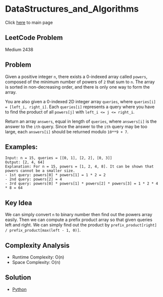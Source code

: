 # DataStructures_and_Algorithms
Click [here](../../README.md) to main page

## LeetCode Problem
Medium 2438

## Problem
Given a positive integer `n`, there exists a 0-indexed array called `powers`, composed of the minimum number of powers of `2` that sum to `n`. The array is sorted in non-decreasing order, and there is only one way to form the array.

You are also given a 0-indexed 2D integer array `queries`, where `queries[i] = [left_i, right_i]`. Each `queries[i]` represents a query where you have to find the product of all `powers[j]` with `left_i <= j <= right_i`.

Return an array `answers`, equal in length of `queries`, where `answers[i]` is the answer to the `ith` query. Since the answer to the `ith` query may be too large, each `answers[i]` should be returned modulo `10**9 + 7`.

## Examples:
```
Input: n = 15, queries = [[0, 1], [2, 2], [0, 3]]
Output: [2, 4, 64]
Explanation: For n = 15, powers = [1, 2, 4, 8]. It can be shown that powers cannot be a smaller size.
- 1st query: powers[0] * powers[1] = 1 * 2 = 2
- 2nd query: powers[2] = 4
- 3rd query: powers[0] * powers[1] * powers[2] * powers[3] = 1 * 2 * 4 * 8 = 64
```

## Key Idea
We can simply convert `n` to binary number then find out the powers array easily. Then we can compute a prefix product array so that given queries left and right. We can simply find out the product by `prefix_product[right] / prefix_product[max(left - 1, 0)]`.

## Complexity Analysis
- Runtime Complexity: O(n)
- Space Complexity: O(n)

## Solution
- [Python](./solution.py)
